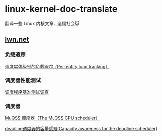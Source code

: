 # linux-kernel-doc-translate

翻译一些 Linux 内核文章，造福社会😺

## [lwn.net](https://lwn.net/Kernel/Index/)

### 负载追踪

[调度实体级别的负载跟踪（Per-entity load tracking）](lwn/调度实体级别的负载跟踪-Per-entity_load_tracking.md)

### 调度器性能测试

[调度程序基准测试调查](lwn/调度程序基准测试调查.md)

### 调度器

[MuQSS 调度器（The MuQSS CPU scheduler）](lwn/MuQSS_调度器-The_MuQSS_CPU_scheduler.md)

[deadline调度器的容量感知(Capacity awareness for the deadline scheduler)](lwn/deadline调度器的容量感知.md)